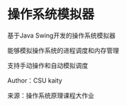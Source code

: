# 操作系统模拟器

基于Java Swing开发的操作系统模拟器

能够模拟操作系统的进程调度和内存管理

支持手动操作和自动模拟调度

Author：CSU kaity

来源：操作系统原理课程大作业